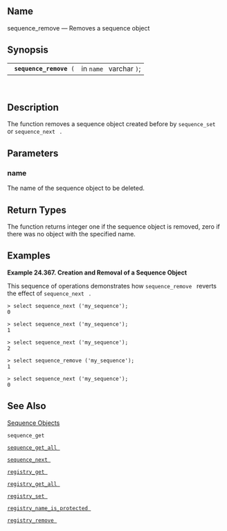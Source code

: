 <div id="fn_sequence_remove" class="refentry">

<div class="titlepage">

</div>

<div class="refnamediv">

## Name

sequence_remove — Removes a sequence object

</div>

<div class="refsynopsisdiv">

## Synopsis

<div id="fsyn_sequence_remove" class="funcsynopsis">

|                              |                         |
|------------------------------|-------------------------|
| ` `**`sequence_remove`**` (` | in `name ` varchar `)`; |

<div class="funcprototype-spacer">

 

</div>

</div>

</div>

<div id="desc_sequence_remove" class="refsect1">

## Description

The function removes a sequence object created before by `sequence_set `
or `sequence_next ` .

</div>

<div id="params_sequence_remove" class="refsect1">

## Parameters

<div id="id109319" class="refsect2">

### name

The name of the sequence object to be deleted.

</div>

</div>

<div id="ret_sequence_remove" class="refsect1">

## Return Types

The function returns integer one if the sequence object is removed, zero
if there was no object with the specified name.

</div>

<div id="examples_sequence_remove" class="refsect1">

## Examples

<div id="ex_sequence_remove" class="example">

**Example 24.367. Creation and Removal of a Sequence Object**

<div class="example-contents">

This sequence of operations demonstrates how `sequence_remove ` reverts
the effect of `sequence_next ` .

``` screen
> select sequence_next ('my_sequence');
0

> select sequence_next ('my_sequence');
1

> select sequence_next ('my_sequence');
2

> select sequence_remove ('my_sequence');
1

> select sequence_next ('my_sequence');
0
```

</div>

</div>

  

</div>

<div id="seealso_sequence_remove" class="refsect1">

## See Also

<a href="sequenceobjects.html" class="link"
title="9.16. Sequence Objects">Sequence Objects</a>

`sequence_get `

<a href="fn_sequence_get_all.html" class="link"
title="sequence_get_all"><code
class="function">sequence_get_all </code></a>

<a href="fn_sequence_next.html" class="link" title="sequence_next"><code
class="function">sequence_next </code></a>

<a href="fn_registry_get.html" class="link" title="registry_get"><code
class="function">registry_get </code></a>

<a href="fn_registry_get_all.html" class="link"
title="registry_get_all"><code
class="function">registry_get_all </code></a>

<a href="fn_registry_set.html" class="link" title="registry_set"><code
class="function">registry_set </code></a>

<a href="fn_registry_name_is_protected.html" class="link"
title="registry_name_is_protected"><code
class="function">registry_name_is_protected </code></a>

<a href="fn_registry_remove.html" class="link"
title="registry_remove"><code
class="function">registry_remove </code></a>

</div>

</div>
